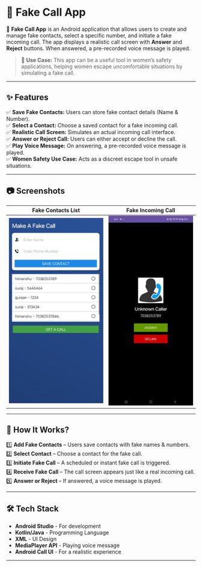 # 📱 Fake Call App 

🚀 **Fake Call App** is an Android application that allows users to create and manage fake contacts, select a specific number, and initiate a fake incoming call. The app displays a realistic call screen with **Answer** and **Reject** buttons. When answered, a pre-recorded voice message is played.  

> 🎯 **Use Case:** This app can be a useful tool in women’s safety applications, helping women escape uncomfortable situations by simulating a fake call.

---

## ✨ Features

✅ **Save Fake Contacts:** Users can store fake contact details (Name & Number).  
✅ **Select a Contact:** Choose a saved contact for a fake incoming call.  
✅ **Realistic Call Screen:** Simulates an actual incoming call interface.  
✅ **Answer or Reject Call:** Users can either accept or decline the call.  
✅ **Play Voice Message:** On answering, a pre-recorded voice message is played.  
✅ **Women Safety Use Case:** Acts as a discreet escape tool in unsafe situations.  

---

## 📷 Screenshots

| Fake Contacts List | Fake Incoming Call | 
|-------------------|-------------------|
| ![Fake Contacts](assets/fake_contacts.jpg) | ![Fake Incoming Call](assets/fake_call.jpg) | 

---

## 📌 How It Works?

1️⃣ **Add Fake Contacts** – Users save contacts with fake names & numbers.  
2️⃣ **Select Contact** – Choose a contact for the fake call.  
3️⃣ **Initiate Fake Call** – A scheduled or instant fake call is triggered.  
4️⃣ **Receive Fake Call** – The call screen appears just like a real incoming call.  
5️⃣ **Answer or Reject** – If answered, a voice message is played.  

---

## 🛠 Tech Stack

- **Android Studio** - For development  
- **Kotlin/Java** - Programming Language  
- **XML** - UI Design  
- **MediaPlayer API** - Playing voice message  
- **Android Call UI** - For a realistic experience  

---
